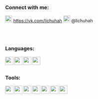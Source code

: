 ### Connect with me:
<img width="22px" src="https://cdn.jsdelivr.net/npm/simple-icons@v3/icons/vk.svg"> https://vk.com/lichuhah </img>
<img width="22px" src="https://cdn.jsdelivr.net/npm/simple-icons@v3/icons/telegram.svg"> @lichuhah </img>

<br />
<br />

### Languages:
<img align="left" width="26px" src="https://cdn.jsdelivr.net/npm/simple-icons@3.13.0/icons/csharp.svg" />
<img align="left" width="26px" src="https://cdn.jsdelivr.net/npm/simple-icons@3.13.0/icons/cplusplus.svg" />
<img align="left" width="26px" src="https://cdn.jsdelivr.net/npm/simple-icons@3.13.0/icons/java.svg" />
<img align="left" width="26px" src="https://cdn.jsdelivr.net/npm/simple-icons@3.13.0/icons/javascript.svg" />

<br />
<br />

### Tools:
<img align="left" width="26px" src="https://cdn.jsdelivr.net/npm/simple-icons@5.19.0/icons/visualstudio.svg" />
<img align="left" width="26px" src="https://cdn.jsdelivr.net/npm/simple-icons@5.19.0/icons/visualstudiocode.svg" />
<img align="left" width="26px" src="https://cdn.jsdelivr.net/npm/simple-icons@5.19.0/icons/microsoftsqlserver.svg" />
<img align="left" width="26px" src="https://cdn.jsdelivr.net/npm/simple-icons@5.19.0/icons/mysql.svg" />
<img align="left" width="26px" src="https://cdn.jsdelivr.net/npm/simple-icons@3.13.0/icons/intellijidea.svg" />
<img align="left" width="26px" src="https://cdn.jsdelivr.net/npm/simple-icons@3.13.0/icons/androidstudio.svg" />
<img align="left" width="26px" src="https://cdn.jsdelivr.net/npm/simple-icons@3.13.0/icons/qt.svg" />

<!--
**Lichuhah/Lichuhah** is a ✨ _special_ ✨ repository because its `README.md` (this file) appears on your GitHub profile.

Here are some ideas to get you started:

- 🔭 I’m currently working on ...
- 🌱 I’m currently learning ...
- 👯 I’m looking to collaborate on ...
- 🤔 I’m looking for help with ...
- 💬 Ask me about ...
- 📫 How to reach me: ...
- 😄 Pronouns: ...
- ⚡ Fun fact: ...
-->
